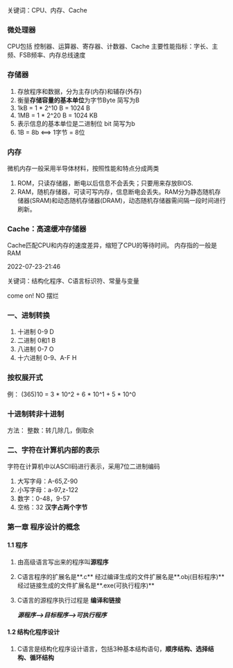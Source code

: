 关键词：CPU、内存、Cache



### 微处理器

CPU包括 控制器、运算器、寄存器、计数器、Cache
主要性能指标：字长、主频、FSB频率、内存总线速度

### 存储器

1. 存放程序和数据，分为主存(内存)和辅存(外存)
2. 衡量**存储容量的基本单位**为字节Byte 简写为B
4. 1kB = 1 * 2^10 B = 1024 B
4. 1MB = 1 * 2^20 B = 1024 KB
5. 表示信息的基本单位是二进制位 bit 简写为b
6. 1B = 8b <==> 1字节 = 8位

### 内存

微机内存一般采用半导体材料，按照性能和特点分成两类
1. ROM，只读存储器，断电以后信息不会丢失；只要用来存放BIOS.
2. RAM，随机存储器，可读可写内存，信息断电会丢失。RAM分为静态随机存储器(SRAM)和动态随机存储器(DRAM)，动态随机存储器需间隔一段时间进行刷新。

### Cache：高速缓冲存储器

Cache匹配CPU和内存的速度差异，缩短了CPU的等待时间。
内存指的一般是RAM

2022-07-23-21:46



关键词：结构化程序、C语言标识符、常量与变量

<p>come on! NO 摆烂</p>

### 一、进制转换
   
   
1. 十进制 0-9	D
2. 二进制 0和1	B
3. 八进制 0-7	O
4. 十六进制 0-9、A-F	H

### 按权展开式
例： (365)10 = 3 * 10^2 + 6 * 10^1 + 5 * 10^0

### 十进制转非十进制
方法： 整数：转几除几，倒取余

### 二、字符在计算机内部的表示
字符在计算机中以ASCII码进行表示，采用7位二进制编码
1. 大写字母：A-65,Z-90
2. 小写字母：a-97,z-122
3. 数字：0-48，9-57
4. 空格：32
**汉字占两个字节**

### 第一章 程序设计的概念

#### 1.1 程序
1. 由高级语言写出来的程序叫**源程序**
2. C语言程序的扩展名是**.c**
   经过编译生成的文件扩展名是**.obj(目标程序)**
   经过链接生成的文件扩展名是**.exe(可执行程序)**
3. C语言的源程序执行过程是 **编译和链接**

   ***源程序-->目标程序-->可执行程序***

#### 1.2 结构化程序设计
1. C语言是结构化程序设计语言，包括3种基本结构语句，**顺序结构、选择结构、循环结构**

